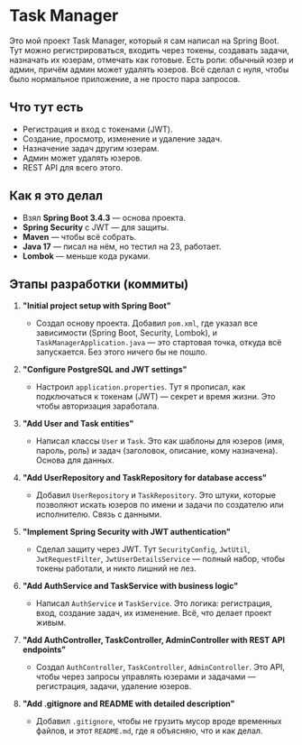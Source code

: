# Task Manager

Это мой проект Task Manager, который я сам написал на Spring Boot. Тут можно регистрироваться, входить через токены, создавать задачи, назначать их юзерам, отмечать как готовые. Есть роли: обычный юзер и админ, причём админ может удалять юзеров. Всё сделал с нуля, чтобы было нормальное приложение, а не просто пара запросов.

## Что тут есть
- Регистрация и вход с токенами (JWT).
- Создание, просмотр, изменение и удаление задач.
- Назначение задач другим юзерам.
- Админ может удалять юзеров.
- REST API для всего этого.

## Как я это делал
- Взял **Spring Boot 3.4.3** — основа проекта.
- **Spring Security** с JWT — для защиты.
- **Maven** — чтобы всё собрать.
- **Java 17** — писал на нём, но тестил на 23, работает.
- **Lombok** — меньше кода руками.

## Этапы разработки (коммиты)

1. **"Initial project setup with Spring Boot"**
   - Создал основу проекта. Добавил `pom.xml`, где указал все зависимости (Spring Boot, Security, Lombok), и `TaskManagerApplication.java` — это стартовая точка, откуда всё запускается. Без этого ничего бы не пошло.

2. **"Configure PostgreSQL and JWT settings"**
   - Настроил `application.properties`. Тут я прописал, как подключаться к токенам (JWT) — секрет и время жизни. Это чтобы авторизация заработала.

3. **"Add User and Task entities"**
   - Написал классы `User` и `Task`. Это как шаблоны для юзеров (имя, пароль, роль) и задач (заголовок, описание, кому назначена). Основа для данных.

4. **"Add UserRepository and TaskRepository for database access"**
   - Добавил `UserRepository` и `TaskRepository`. Это штуки, которые позволяют искать юзеров по имени и задачи по создателю или исполнителю. Связь с данными.

5. **"Implement Spring Security with JWT authentication"**
   - Сделал защиту через JWT. Тут `SecurityConfig`, `JwtUtil`, `JwtRequestFilter`, `JwtUserDetailsService` — полный набор, чтобы токены работали, и никто лишний не лез.

6. **"Add AuthService and TaskService with business logic"**
   - Написал `AuthService` и `TaskService`. Это логика: регистрация, вход, создание задач, их изменение. Всё, что делает проект живым.

7. **"Add AuthController, TaskController, AdminController with REST API endpoints"**
   - Создал `AuthController`, `TaskController`, `AdminController`. Это API, чтобы через запросы управлять юзерами и задачами — регистрация, задачи, удаление юзеров.

8. **"Add .gitignore and README with detailed description"**
   - Добавил `.gitignore`, чтобы не грузить мусор вроде временных файлов, и этот `README.md`, где я объясняю, что и как делал.
